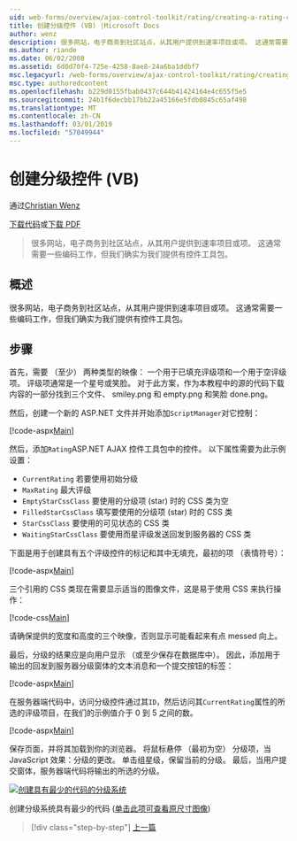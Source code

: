 ```yaml
---
uid: web-forms/overview/ajax-control-toolkit/rating/creating-a-rating-control-vb
title: 创建分级控件 (VB) |Microsoft Docs
author: wenz
description: 很多网站，电子商务到社区站点，从其用户提供到速率项目或项。 这通常需要一些编码工作，但我们确实有...
ms.author: riande
ms.date: 06/02/2008
ms.assetid: 6d0d70f4-725e-4258-8ae8-24a6ba1ddbf7
msc.legacyurl: /web-forms/overview/ajax-control-toolkit/rating/creating-a-rating-control-vb
msc.type: authoredcontent
ms.openlocfilehash: b229d0155fbab0437c644b41424164e4c655f5e5
ms.sourcegitcommit: 24b1f6decbb17bb22a45166e5fdb0845c65af498
ms.translationtype: MT
ms.contentlocale: zh-CN
ms.lasthandoff: 03/01/2019
ms.locfileid: "57049944"
---
```

<a name="creating-a-rating-control-vb"></a>创建分级控件 (VB)
====================
通过[Christian Wenz](https://github.com/wenz)

[下载代码](http://download.microsoft.com/download/9/3/f/93f8daea-bebd-4821-833b-95205389c7d0/rating0.vb.zip)或[下载 PDF](http://download.microsoft.com/download/2/d/c/2dc10e34-6983-41d4-9c08-f78f5387d32b/rating0VB.pdf)

> 很多网站，电子商务到社区站点，从其用户提供到速率项目或项。 这通常需要一些编码工作，但我们确实为我们提供有控件工具包。


## <a name="overview"></a>概述

很多网站，电子商务到社区站点，从其用户提供到速率项目或项。 这通常需要一些编码工作，但我们确实为我们提供有控件工具包。

## <a name="steps"></a>步骤

首先，需要 （至少） 两种类型的映像： 一个用于已填充评级项和一个用于空评级项。 评级项通常是一个星号或笑脸。 对于此方案，作为本教程中的源的代码下载内容的一部分找到三个文件、 smiley.png 和 empty.png 和笑脸 done.png。

然后，创建一个新的 ASP.NET 文件并开始添加`ScriptManager`对它控制：

[!code-aspx[Main](creating-a-rating-control-vb/samples/sample1.aspx)]

然后，添加`Rating`ASP.NET AJAX 控件工具包中的控件。 以下属性需要为此示例设置：

- `CurrentRating` 若要使用初始分级
- `MaxRating` 最大评级
- `EmptyStarCssClass` 要使用的分级项 (star) 时的 CSS 类为空
- `FilledStarCssClass` 填写要使用的分级项 (star) 时的 CSS 类
- `StarCssClass` 要使用的可见状态的 CSS 类
- `WaitingStarCssClass` 要使用而星评级发送回发到服务器的 CSS 类

下面是用于创建具有五个评级控件的标记和其中无填充，最初的项 （表情符号）：

[!code-aspx[Main](creating-a-rating-control-vb/samples/sample2.aspx)]

三个引用的 CSS 类现在需要显示适当的图像文件，这是易于使用 CSS 来执行操作：

[!code-css[Main](creating-a-rating-control-vb/samples/sample3.css)]

请确保提供的宽度和高度的三个映像，否则显示可能看起来有点 messed 向上。

最后，分级的结果应是向用户显示 （或至少保存在数据库中）。 因此，添加用于输出的回发到服务器分级窗体的文本消息和一个提交按钮的标签：

[!code-aspx[Main](creating-a-rating-control-vb/samples/sample4.aspx)]

在服务器端代码中，访问分级控件通过其`ID`，然后访问其`CurrentRating`属性的所选的评级项目，在我们的示例值介于 0 到 5 之间的数。

[!code-aspx[Main](creating-a-rating-control-vb/samples/sample5.aspx)]

保存页面，并将其加载到你的浏览器。 将鼠标悬停 （最初为空） 分级项，当 JavaScript 效果：分级的更改。 单击组星级，保留当前的分级。 最后，当用户提交窗体，服务器端代码将输出的所选的分级。


[![创建具有最少的代码的分级系统](creating-a-rating-control-vb/_static/image2.png)](creating-a-rating-control-vb/_static/image1.png)

创建分级系统具有最少的代码 ([单击此项可查看原尺寸图像](creating-a-rating-control-vb/_static/image3.png))

> [!div class="step-by-step"]
> [上一篇](creating-a-rating-control-cs.md)
